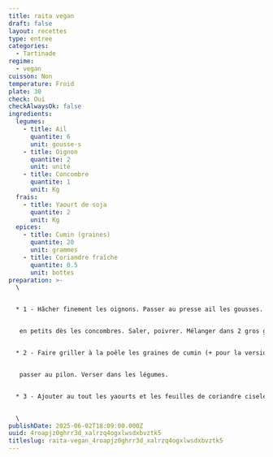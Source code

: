 ```yaml
---
title: raita vegan
draft: false
layout: recettes
type: entree
categories:
  - Tartinade
regime:
  - vegan
cuisson: Non
temperature: Froid
plate: 30
check: Oui
checkAlwaysOk: false
ingredients:
  legumes:
    - title: Ail
      quantite: 6
      unit: gousse·s
    - title: Oignon
      quantite: 2
      unit: unité
    - title: Concombre
      quantite: 1
      unit: Kg
  frais:
    - title: Yaourt de soja
      quantite: 2
      unit: Kg
  epices:
    - title: Cumin (graines)
      quantite: 20
      unit: grammes
    - title: Coriandre fraîche
      quantite: 0.5
      unit: bottes
preparation: >-
  \    


  * 1 - Hâcher finement les oignons. Passer au presse ail les gousses. Et couper grossièrement


   en petits dès les concombres. Saler, poivrer. Mélanger dans 2 gros gastros.


  * 2 - Faire griller à la poêle les graines de cumin (+ pour la version végane). Puis les


   passer au pilon. Verser dans les légumes.


  * 3 - Ajouter au tout les yaourts et les feuilles de coriandre ciselées. Servir très frais.


  \
publishDate: 2025-06-02T18:09:00.000Z
uuid: 4roapjz0ghrr3d_xalrzq4ogxlwsdxbvztk5
titleslug: raita-vegan_4roapjz0ghrr3d_xalrzq4ogxlwsdxbvztk5
---
```

